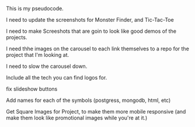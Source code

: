 This is my pseudocode.

I need to update the screenshots for Monster Finder, and Tic-Tac-Toe

I need to make Screeshots that are goin to look like good demos of the projects.

I need thhe images on the carousel to each link themselves to a repo for the project that I'm looking at.

I need to slow the carousel down.

Include all the tech you can find logos for.

fix slideshow buttons

Add names for each of the symbols (postgress, mongodb, html, etc)

Get Square Images for Project, to make them more mobile responsive (and make them look like promotional images while you're at it.)